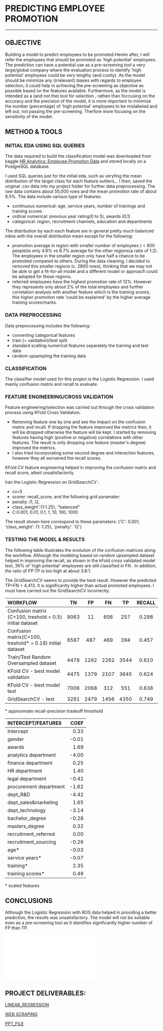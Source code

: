 # PREDICTING EMPLOYEE PROMOTION

___
## OBJECTIVE
Building a model to predict employees to be promoted.Herein after, I will refer the employees that should be promoted as 'high potential' employees.
The prediction can have a potential use as a pre-screening tool  a very large/global company where the evaluation process to identify 'high potential' employees could be very lengthy (and costly). 
As the model should be minimize any (irrelevant) biases with regards to employee selection, it could  help in achieving the pre-screening as objective as possible based on the features available.
Furthermore, as the model is intended as a (and not the) tool for selection , rathen than foccusing on the accuracy and the precision of the model, it is more important to minimize the number (percentage) of 'high potential' employees to be mislabeled and left out, not passing the pre-screening. Therfore more focusing on the sensitivity of the model.

## METHOD & TOOLS

### INITIAL EDA USING SQL QUERIES
The data required to build the classification model was downloaded from kaggle
[HR Analytics: Employee Promotion Data](https://www.kaggle.com/arashnic/hr-ana) and stored locally on a PostgreSQL database.

I used SQL queries just for the initial eda, such as veryfing the mean distribution of the target class for each feature outliers,.. I then, saved the original .csv data into my project folder for further data preprocessing.
The raw data contains about 55,000 rows and the mean promotion rate of about 8.5%.
The data include various type of features:
* continuous numerical: age, service years, number of trainings and training scores
* ordinal numerical: previous year rating(0 to 5), awards (0,1)
* categorical: region, recruitment channels, education and departments

The distribution by each each feature are in general pretty much balanced  inline with the overall distribution mean except for the following:
*  promotion average in region with smaller number of employees ( < 600 people)is only 4.8% vs 8.7% average for the other regions(a ratio of  1:2). The employees in the smaller region only have half a chance to be promoted compared to others. During the data cleaning, I decided to removed this smaller regions (c. 2800 rows), thinking that we may not be able to get a fit-for-all model and a different model or approach could be adopted for those regions. 
* referred employees have the highest promotion rate of 12%. However they represents only about 2% of the total employees and further correlation analysis with another feature which is the training scores, this higher promotion rate 'could be explained' by the higher average training scores/marks. 

### DATA PREPROCESSING
Data preprocessing includes the following:
* converting categorical features
* train (+ validation)/test split 
* standard scalling numerical features separately the training and test data
* random upsampling the training data

### CLASSIFICATION
The classifier model used for this project is the Logistic Regression. I used mainly confusion matrix and recall to evaluate. 
 
### FEATURE ENGINEERING/CROSS VALIDATION
Feature engineering/selection was carried out through the cross validation process using KFold Cross Validation.
* Removing feature one by one and see the impact on the confusion matrix and recall. If dropping the feature improved the metrics then, it will be dropped otherwise the feature will be kept. I started by removing features having high (positive or negative) correlations with other features. The result is only dropping one feature (master's degree) improved the metrics.
* I also tried incorporating some second degree and interaction features, however they all worsened the recall scores. 

KFold CV feature engineering helped in improving the confusion matrix and recall score, albeit unsatisfactorily. 

Iran the Logistic Regression on  GridSearchCV :
* cv=5 
* scorer:  recall_score, and 
the following grid paramater:
* penalty :l1, l2, 
* class_weight':{1:1.25}, "balanced"
* C:0.001, 0.01, 0.1, 1, 10, 100, 1000

The result shown here correspond to these parameters: {'C': 0.001, 'class_weight': {1: 1.25}, 'penalty': 'l2'}

### TESTING THE MODEL & RESULTS
The following table illustrates the evolution of the confusion matrices along the workflow.
Although the modeling based on random upsampled dataset helped in improving the recall, as shown in the kFold cross validated model test, 36% of 'high potential' employees are still classified in FN . In addition, the ratio of FP:TP is too high at about 3.8:1.

The GridSearchCV  seems to provide the best result. However the predicted TP+FN > 4,413. It is significantly higher than actual promoted employees. 
I must have carried out the GridSearchCV incorrectly.  

|                   WORKFLOW             |    TN    |    FP    |    FN    |    TP    |  RECALL  |
|:-------------------------------------- |:--------:|:--------:|:--------:|:--------:|:--------:|
| Confusion matrix (C=100, treshold = 0.5) initial dataset | 9063     | 11       | 606      | 257      | 0.298    |
| Confusion matrix(C=100, treshold* = 0.18) initial dataset| 8587     | 487      | 469      | 394      | 0.457    |   
| Train/Test Random Oversampled dataset  | 4478     | 1292     | 2262     | 3544     | 0.610    |
| KFold CV - best model validation       | 4475     | 1379     | 2107     | 3645     | 0.624    |
| KFold CV - best model test             | 7006     | 2068     | 312      | 551      | 0.638    |
| GridSearchCV - test                    |  3291    | 2479     | 1456     | 4350     | 0.749    |
\* approximate recall-precision tradeoff threshold

|  INTERCEPT/FEATURES              |  COEF  |
|:---------------------------------| ------:|
| Intercept                        | 0.33   |
| gender                           | -0.01  |
| awards	                         | 1.69   |
| analytics	department             | -4.00  |
| finance	department               | 0.25   |
| HR department                    | 1.40   |
| legal department                 | -0.42  |
| procurement department	         | -1.62  |
| dept_R&D	                       | -4.42  |
| dept_sales&marketing	           | 1.65   |
| dept_technology	                 | -3.14  |
| bachelor_degree	                 | -0.28  |
| masters_degree	                 | 0.32   |
| recruitment_referred	           | 0.00   |
| recruitment_sourcing	           | -0.26  |
| age*                             | -0.03  |
| service years*                   | -0.07  |
| training*	                       | 2.35   |
| training scores*	               | 0.48   |

\* scaled features


## CONCLUSIONS
Although the Logistic Regression with ROS data helped in providing a better prediction, the results was unsatisfactory. 
The model will not be suitable even as a pre-screening tool as it identifies significantly higher number of FP than  TP. 




![Case 3 Actual vs Prediction](case_3a_lr_s.pdf)


## PROJECT DELIVERABLES:

[LINEAR_REGRESSION](project2_lr.ipynb)

[WEB SCRAPING](project2_webscraping.ipynb)

[PPT_FILE](project_2.ppt.pptx)

